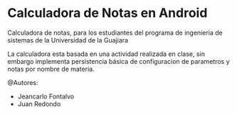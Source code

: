# Calculadora de Notas en Android
Calculadora de notas, para los estudiantes del programa de ingenieria de sistemas de la Universidad de la Guajiara

La calculadora esta basada en una actividad realizada en clase, sin embargo implementa persistencia básica de configuracion
de parametros y notas por nombre de materia.

@Autores:
- Jeancarlo Fontalvo
- Juan Redondo
